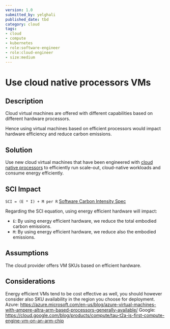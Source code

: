 ```yaml
---
version: 1.0
submitted_by: yelghali
published_date: tbd
category: cloud
tags: 
- cloud
- compute
- kubernetes
- role:software-engineer
- role:cloud-engineer
- size:medium
---
```


# Use cloud native processors VMs

## Description

Cloud virtual machines are offered with different capabilities based on different hardware processors.

Hence using virtual machines based on efficient processors would impact hardware efficiency and reduce carbon emissions.


## Solution

Use new cloud virtual machines that have been engineered with [cloud native processors](https://www.forbes.com/sites/davealtavilla/2022/10/13/amperes-efficient-128-core-cloud-native-processor-builds-momentum-in-sustainable-data-centers/) to efficiently run scale-out, cloud-native workloads and consume energy efficiently.


## SCI Impact
`SCI = (E * I) + M per R`
[Software Carbon Intensity Spec](https://grnsft.org/sci)

Regarding the SCI equation, using energy efficient hardware will impact:

- `E`: By using energy efficient hardware, we reduce the total embodied carbon emissions.
- `M`: By using energy efficient hardware, we reduce also the embodied emissions.

## Assumptions

The cloud provider offers VM SKUs based on efficient hardware.


## Considerations

Energy efficient VMs tend to be cost effective as well, you should however consider also SKU availability in the region you choose for deployment.
Azure: https://azure.microsoft.com/en-us/blog/azure-virtual-machines-with-ampere-altra-arm-based-processors-generally-available/
Google: https://cloud.google.com/blog/products/compute/tau-t2a-is-first-compute-engine-vm-on-an-arm-chip

